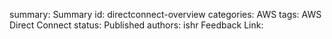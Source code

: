 summary: Summary
id: directconnect-overview
categories: AWS
tags: AWS Direct Connect
status: Published
authors: ishr
Feedback Link: 

